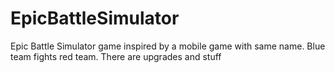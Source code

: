 # EpicBattleSimulator
Epic Battle Simulator game inspired by a mobile game with same name. Blue team fights red team. There are upgrades and stuff
